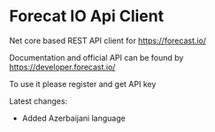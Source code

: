 ﻿# Forecat IO Api Client

Net core based REST API client for https://forecast.io/

Documentation and official API can be found by https://developer.forecast.io/

To use it please register and get API key

Latest changes:
* Added Azerbaijani language